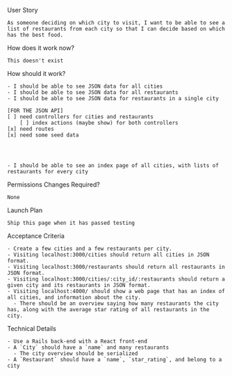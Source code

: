 User Story

    As someone deciding on which city to visit, I want to be able to see a list of restaurants from each city so that I can decide based on which has the best food.

How does it work now?

    This doesn't exist


How should it work?

    - I should be able to see JSON data for all cities
    - I should be able to see JSON data for all restaurants
    - I should be able to see JSON data for restaurants in a single city

    [FOR THE JSON API]
    [ ] need controllers for cities and restaurants
        [ ] index actions (maybe show) for both controllers
    [x] need routes
    [x] need some seed data




    - I should be able to see an index page of all cities, with lists of restaurants for every city


Permissions Changes Required?

    None


Launch Plan

    Ship this page when it has passed testing


Acceptance Criteria

    - Create a few cities and a few restaurants per city.
    - Visiting localhost:3000/cities should return all cities in JSON format.
    - Visiting localhost:3000/restaurants should return all restaurants in JSON format.
    - Visiting localhost:3000/cities/:city_id/:restaurants should return a given city and its restaurants in JSON format.
    - Visiting localhost:4000/ should show a web page that has an index of all cities, and information about the city.
      - There should be an overview saying how many restaurants the city has, along with the average star rating of all restaurants in the city.


Technical Details

    - Use a Rails back-end with a React front-end
    - A `City` should have a `name` and many restaurants
      - The city overview should be serialized
    - A `Restaurant` should have a `name`, `star_rating`, and belong to a city

